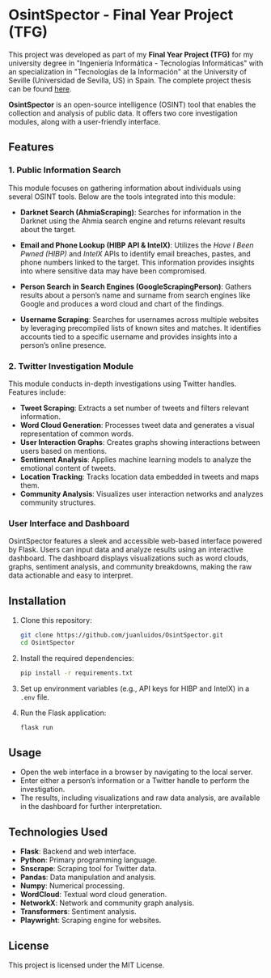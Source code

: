 # OsintSpector - Final Year Project (TFG)

This project was developed as part of my **Final Year Project (TFG)** for my university degree in "Ingeniería Informática - Tecnologías Informáticas" with an specialization in "Tecnologías de la Información" at the University of Seville (Universidad de Sevilla, US) in Spain. The complete project thesis can be found [here](./TFG_memoria.pdf).

**OsintSpector** is an open-source intelligence (OSINT) tool that enables the collection and analysis of public data. It offers two core investigation modules, along with a user-friendly interface.

## Features

### 1. Public Information Search
This module focuses on gathering information about individuals using several OSINT tools. Below are the tools integrated into this module:

- **Darknet Search (AhmiaScraping)**: Searches for information in the Darknet using the Ahmia search engine and returns relevant results about the target.
  
- **Email and Phone Lookup (HIBP API & IntelX)**: Utilizes the *Have I Been Pwned (HIBP)* and *IntelX* APIs to identify email breaches, pastes, and phone numbers linked to the target. This information provides insights into where sensitive data may have been compromised.

- **Person Search in Search Engines (GoogleScrapingPerson)**: Gathers results about a person’s name and surname from search engines like Google and produces a word cloud and chart of the findings.

- **Username Scraping**: Searches for usernames across multiple websites by leveraging precompiled lists of known sites and matches. It identifies accounts tied to a specific username and provides insights into a person’s online presence.

### 2. Twitter Investigation Module
This module conducts in-depth investigations using Twitter handles. Features include:

- **Tweet Scraping**: Extracts a set number of tweets and filters relevant information.
- **Word Cloud Generation**: Processes tweet data and generates a visual representation of common words.
- **User Interaction Graphs**: Creates graphs showing interactions between users based on mentions.
- **Sentiment Analysis**: Applies machine learning models to analyze the emotional content of tweets.
- **Location Tracking**: Tracks location data embedded in tweets and maps them.
- **Community Analysis**: Visualizes user interaction networks and analyzes community structures.

### User Interface and Dashboard
OsintSpector features a sleek and accessible web-based interface powered by Flask. Users can input data and analyze results using an interactive dashboard. The dashboard displays visualizations such as word clouds, graphs, sentiment analysis, and community breakdowns, making the raw data actionable and easy to interpret.

## Installation

1. Clone this repository:
    ```bash
    git clone https://github.com/juanluidos/OsintSpector.git
    cd OsintSpector
    ```

2. Install the required dependencies:
    ```bash
    pip install -r requirements.txt
    ```

3. Set up environment variables (e.g., API keys for HIBP and IntelX) in a `.env` file.

4. Run the Flask application:
    ```bash
    flask run
    ```

## Usage

- Open the web interface in a browser by navigating to the local server.
- Enter either a person’s information or a Twitter handle to perform the investigation.
- The results, including visualizations and raw data analysis, are available in the dashboard for further interpretation.

## Technologies Used
- **Flask**: Backend and web interface.
- **Python**: Primary programming language.
- **Snscrape**: Scraping tool for Twitter data.
- **Pandas**: Data manipulation and analysis.
- **Numpy**: Numerical processing.
- **WordCloud**: Textual word cloud generation.
- **NetworkX**: Network and community graph analysis.
- **Transformers**: Sentiment analysis.
- **Playwright**: Scraping engine for websites.

## License
This project is licensed under the MIT License.
